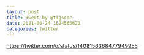 ```yaml
--- 
layout: post 
title: Tweet by @tigscdc 
date: 2021-06-24 1624565621 
categories: twitter 
--- 
```

https://twitter.com/o/status/1408156368477949955